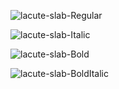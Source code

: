 ![lacute-slab-Regular](https://user-images.githubusercontent.com/23739434/75572317-a0370580-5a52-11ea-8f17-45534d40ed16.png)

![lacute-slab-Italic](https://user-images.githubusercontent.com/23739434/75572316-9f9e6f00-5a52-11ea-9e56-918ca8e1ea44.png)

![lacute-slab-Bold](https://user-images.githubusercontent.com/23739434/75572314-9f9e6f00-5a52-11ea-9f39-94fe6f13ea1e.png)

![lacute-slab-BoldItalic](https://user-images.githubusercontent.com/23739434/75572315-9f9e6f00-5a52-11ea-8da2-c19eebe5862f.png)

